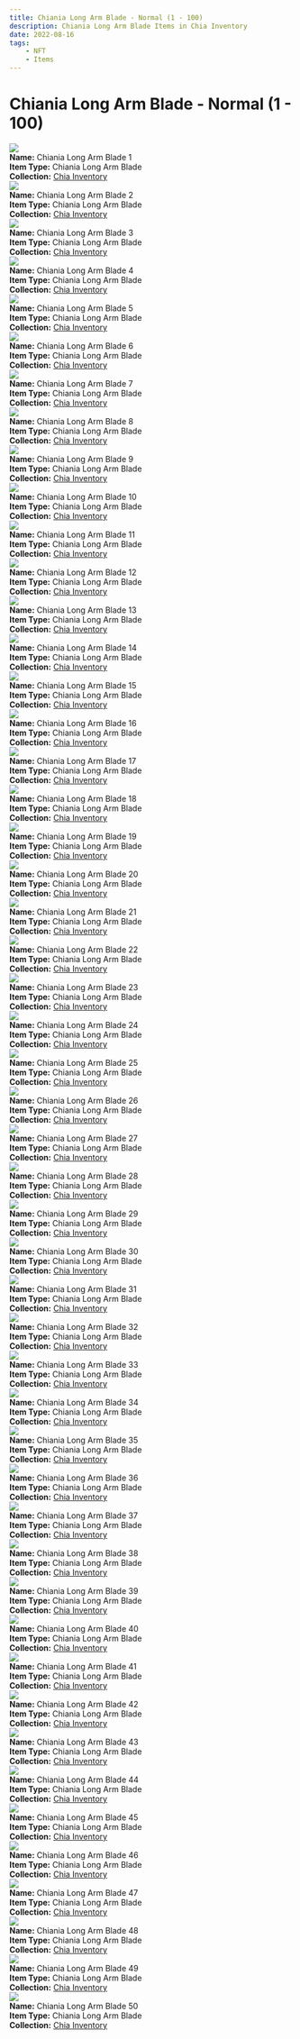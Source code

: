 ```yaml
---
title: Chiania Long Arm Blade - Normal (1 - 100)
description: Chiania Long Arm Blade Items in Chia Inventory
date: 2022-08-16
tags:
    - NFT
    - Items
---
```


# Chiania Long Arm Blade - Normal (1 - 100)
<div class="item_thumbnail">
<img loading="lazy" src="https://r7i2ht5oz5pipd43o25a5vhnb25sneszyiw4duhk44vh3kgt.arweave.net/j9Gjz67PXoePm3a6DtTtDrsmklnCLcHQ_6ucqfajT_4"><br/>
<div><strong>Name:</strong> Chiania Long Arm Blade 1</div>
<div><strong>Item Type:</strong> Chiania Long Arm Blade</div>
<div><strong>Collection:</strong> <a href="https://www.spacescan.io/xch/nft/collection/col16fpva26fhdjp2echs3cr7c30gzl7qe67hu9grtsjcqldz354asjsyzp6wx">Chia Inventory</a></div>
</div>
<div class="item_thumbnail">
<img loading="lazy" src="https://phbkxpqtwr6jvmabkfasdqm6vienowlku6swgbdgl2al4.arweave.net/e-cKrvhO0fJqwAVFBI-cGeqgjX_WWqnpW-MEZ-l6Avo"><br/>
<div><strong>Name:</strong> Chiania Long Arm Blade 2</div>
<div><strong>Item Type:</strong> Chiania Long Arm Blade</div>
<div><strong>Collection:</strong> <a href="https://www.spacescan.io/xch/nft/collection/col16fpva26fhdjp2echs3cr7c30gzl7qe67hu9grtsjcqldz354asjsyzp6wx">Chia Inventory</a></div>
</div>
<div class="item_thumbnail">
<img loading="lazy" src="https://i6wvxzpyvmtj2lrytpx6ztb3uqexewv6d6qzagq6t3vwcghuykja.arweave.net/R61b5firJp0uOJvv7Mw7pAlyWr4foZAaHp7rYRj0wpI"><br/>
<div><strong>Name:</strong> Chiania Long Arm Blade 3</div>
<div><strong>Item Type:</strong> Chiania Long Arm Blade</div>
<div><strong>Collection:</strong> <a href="https://www.spacescan.io/xch/nft/collection/col16fpva26fhdjp2echs3cr7c30gzl7qe67hu9grtsjcqldz354asjsyzp6wx">Chia Inventory</a></div>
</div>
<div class="item_thumbnail">
<img loading="lazy" src="https://tje3dkc6ev4fbqaru2mki3f2s6e7m4eq63pavngshmtezbypfqxq.arweave.net/mkmxqF4leFDAEaaYpGy6l4n2cJD23gq00jsmTIcPLC8"><br/>
<div><strong>Name:</strong> Chiania Long Arm Blade 4</div>
<div><strong>Item Type:</strong> Chiania Long Arm Blade</div>
<div><strong>Collection:</strong> <a href="https://www.spacescan.io/xch/nft/collection/col16fpva26fhdjp2echs3cr7c30gzl7qe67hu9grtsjcqldz354asjsyzp6wx">Chia Inventory</a></div>
</div>
<div class="item_thumbnail">
<img loading="lazy" src="https://txdis6juxmk6h3lk67x4ff5dcyvooebqmjtezro5aaku5rdt.arweave.net/ncaJeTS7-FePta_vfvwpejFirnEDBiZkzF3QAVTsRz8"><br/>
<div><strong>Name:</strong> Chiania Long Arm Blade 5</div>
<div><strong>Item Type:</strong> Chiania Long Arm Blade</div>
<div><strong>Collection:</strong> <a href="https://www.spacescan.io/xch/nft/collection/col16fpva26fhdjp2echs3cr7c30gzl7qe67hu9grtsjcqldz354asjsyzp6wx">Chia Inventory</a></div>
</div>
<div class="item_thumbnail">
<img loading="lazy" src="https://3u7vibaaovbltsxlnuo2ptd2jwqaz4mcdeh5wiyjwv42dlpnmy.arweave.net/3T9-UBAB1QrnK620dp8x6TaAM8YIZD9sjCbV5oa3tZo"><br/>
<div><strong>Name:</strong> Chiania Long Arm Blade 6</div>
<div><strong>Item Type:</strong> Chiania Long Arm Blade</div>
<div><strong>Collection:</strong> <a href="https://www.spacescan.io/xch/nft/collection/col16fpva26fhdjp2echs3cr7c30gzl7qe67hu9grtsjcqldz354asjsyzp6wx">Chia Inventory</a></div>
</div>
<div class="item_thumbnail">
<img loading="lazy" src="https://brmbjg4oufa6tw2r5tuqc4a6j6fxmxfj57pvppetj2fgnagrtevq.arweave.net/DFgUm46hQenbUezpAXAeT4t2XKnv31e8k06KZoDRmSs"><br/>
<div><strong>Name:</strong> Chiania Long Arm Blade 7</div>
<div><strong>Item Type:</strong> Chiania Long Arm Blade</div>
<div><strong>Collection:</strong> <a href="https://www.spacescan.io/xch/nft/collection/col16fpva26fhdjp2echs3cr7c30gzl7qe67hu9grtsjcqldz354asjsyzp6wx">Chia Inventory</a></div>
</div>
<div class="item_thumbnail">
<img loading="lazy" src="https://kgd3cm2g63dwumspu42vhlkoj2c674i6cvmwl43ocd32tngjzm.arweave.net/UYexM0b2x2oyT6c1U61OToXv8R4VWWXzbhD3-qbTJy4"><br/>
<div><strong>Name:</strong> Chiania Long Arm Blade 8</div>
<div><strong>Item Type:</strong> Chiania Long Arm Blade</div>
<div><strong>Collection:</strong> <a href="https://www.spacescan.io/xch/nft/collection/col16fpva26fhdjp2echs3cr7c30gzl7qe67hu9grtsjcqldz354asjsyzp6wx">Chia Inventory</a></div>
</div>
<div class="item_thumbnail">
<img loading="lazy" src="https://vwas4ymzk3ctynnpyqybvsuf4qltkrojtoobmom6p4umablc.arweave.net/rYEuYZlW-xTw1r8QwGsqF5Bc1RcmbnBY5-nn8owAVis"><br/>
<div><strong>Name:</strong> Chiania Long Arm Blade 9</div>
<div><strong>Item Type:</strong> Chiania Long Arm Blade</div>
<div><strong>Collection:</strong> <a href="https://www.spacescan.io/xch/nft/collection/col16fpva26fhdjp2echs3cr7c30gzl7qe67hu9grtsjcqldz354asjsyzp6wx">Chia Inventory</a></div>
</div>
<div class="item_thumbnail">
<img loading="lazy" src="https://ydnjbb5lezejp5ajotgcxn7ulfyj6r5t43zaej6kkqzjquwa3e.arweave.net/wNqQ_h6smSJf0CXTMK7f0WXCfR7Pm8gInylQymFLA2Q"><br/>
<div><strong>Name:</strong> Chiania Long Arm Blade 10</div>
<div><strong>Item Type:</strong> Chiania Long Arm Blade</div>
<div><strong>Collection:</strong> <a href="https://www.spacescan.io/xch/nft/collection/col16fpva26fhdjp2echs3cr7c30gzl7qe67hu9grtsjcqldz354asjsyzp6wx">Chia Inventory</a></div>
</div>
<div class="item_thumbnail">
<img loading="lazy" src="https://wzr7il4cgg7ouvmout5z3w35iofn7zp3tottz2vigxnbxozjdgyq.arweave.net/tmP0L4IxvupVjqT7ndt9Q4rf5fubpzzqqDXaG7spGbE"><br/>
<div><strong>Name:</strong> Chiania Long Arm Blade 11</div>
<div><strong>Item Type:</strong> Chiania Long Arm Blade</div>
<div><strong>Collection:</strong> <a href="https://www.spacescan.io/xch/nft/collection/col16fpva26fhdjp2echs3cr7c30gzl7qe67hu9grtsjcqldz354asjsyzp6wx">Chia Inventory</a></div>
</div>
<div class="item_thumbnail">
<img loading="lazy" src="https://iznxfovjn5cyekynpqxiic5l2lm3b3jnxqs35husecceljfiha.arweave.net/RltyuqlvRYIrDXwuhAur0tmw7S28Jb6ekiCE_RaSoOM"><br/>
<div><strong>Name:</strong> Chiania Long Arm Blade 12</div>
<div><strong>Item Type:</strong> Chiania Long Arm Blade</div>
<div><strong>Collection:</strong> <a href="https://www.spacescan.io/xch/nft/collection/col16fpva26fhdjp2echs3cr7c30gzl7qe67hu9grtsjcqldz354asjsyzp6wx">Chia Inventory</a></div>
</div>
<div class="item_thumbnail">
<img loading="lazy" src="https://3v3qcpandxsifx5wy6amjlonihy6m4wynoro2nnnpm5dch3vli.arweave.net/3XcBPA0d5ILftseAxK3N_QfHmcthrou01rXs6MR91Wo"><br/>
<div><strong>Name:</strong> Chiania Long Arm Blade 13</div>
<div><strong>Item Type:</strong> Chiania Long Arm Blade</div>
<div><strong>Collection:</strong> <a href="https://www.spacescan.io/xch/nft/collection/col16fpva26fhdjp2echs3cr7c30gzl7qe67hu9grtsjcqldz354asjsyzp6wx">Chia Inventory</a></div>
</div>
<div class="item_thumbnail">
<img loading="lazy" src="https://vbeuxempgsjmaylvlq6ealqd6y44k76iczqd6sqoabveq.arweave.net/q-ElLkY80ksB_hdVw8QC4_D9jn_Ff8gWYD9KDg_BqSE"><br/>
<div><strong>Name:</strong> Chiania Long Arm Blade 14</div>
<div><strong>Item Type:</strong> Chiania Long Arm Blade</div>
<div><strong>Collection:</strong> <a href="https://www.spacescan.io/xch/nft/collection/col16fpva26fhdjp2echs3cr7c30gzl7qe67hu9grtsjcqldz354asjsyzp6wx">Chia Inventory</a></div>
</div>
<div class="item_thumbnail">
<img loading="lazy" src="https://foz4ueg67xzw27eivxl5ffvb5uel3uhuk4ptpnyr2ovciywrctfa.arweave.net/K7PKEN798218iK3X0pah7Qi90PRXHze3EdOqJGLRFMo"><br/>
<div><strong>Name:</strong> Chiania Long Arm Blade 15</div>
<div><strong>Item Type:</strong> Chiania Long Arm Blade</div>
<div><strong>Collection:</strong> <a href="https://www.spacescan.io/xch/nft/collection/col16fpva26fhdjp2echs3cr7c30gzl7qe67hu9grtsjcqldz354asjsyzp6wx">Chia Inventory</a></div>
</div>
<div class="item_thumbnail">
<img loading="lazy" src="https://3gn7vtzt3clbi6wnkw2rppnbngtboegbsa46z4gu426j7edf5m.arweave.net/2Zv6zzPYlhR6zVW1F72_haaYXEMGQOezw1Oa8n5Bl6w"><br/>
<div><strong>Name:</strong> Chiania Long Arm Blade 16</div>
<div><strong>Item Type:</strong> Chiania Long Arm Blade</div>
<div><strong>Collection:</strong> <a href="https://www.spacescan.io/xch/nft/collection/col16fpva26fhdjp2echs3cr7c30gzl7qe67hu9grtsjcqldz354asjsyzp6wx">Chia Inventory</a></div>
</div>
<div class="item_thumbnail">
<img loading="lazy" src="https://kk3nvjhn5a45gry2jmuag54fqnpmnup642j5jmy7lifmsznvc4.arweave.net/UrbapO3oOdNHGksoA3e-Fg17G0f7mk9SzH1oKyWW1F0"><br/>
<div><strong>Name:</strong> Chiania Long Arm Blade 17</div>
<div><strong>Item Type:</strong> Chiania Long Arm Blade</div>
<div><strong>Collection:</strong> <a href="https://www.spacescan.io/xch/nft/collection/col16fpva26fhdjp2echs3cr7c30gzl7qe67hu9grtsjcqldz354asjsyzp6wx">Chia Inventory</a></div>
</div>
<div class="item_thumbnail">
<img loading="lazy" src="https://zfowuwr2aq7kljudsk3d6tdgpw5hkvqhlonyy6dnc3w54lmmly.arweave.net/yV1qWjoEPqWmg5K2P0xmfbp1V_gdbm4x4bRbt3i2MXo"><br/>
<div><strong>Name:</strong> Chiania Long Arm Blade 18</div>
<div><strong>Item Type:</strong> Chiania Long Arm Blade</div>
<div><strong>Collection:</strong> <a href="https://www.spacescan.io/xch/nft/collection/col16fpva26fhdjp2echs3cr7c30gzl7qe67hu9grtsjcqldz354asjsyzp6wx">Chia Inventory</a></div>
</div>
<div class="item_thumbnail">
<img loading="lazy" src="https://3td4yqfnrslx4w3pnfbzxwblcw4kf5tr6rj5k3s5yxy5pdww64.arweave.net/3MfMQK2Ml35bb2lDm9g-rFbii9nH0U9VuXcXx147W9w"><br/>
<div><strong>Name:</strong> Chiania Long Arm Blade 19</div>
<div><strong>Item Type:</strong> Chiania Long Arm Blade</div>
<div><strong>Collection:</strong> <a href="https://www.spacescan.io/xch/nft/collection/col16fpva26fhdjp2echs3cr7c30gzl7qe67hu9grtsjcqldz354asjsyzp6wx">Chia Inventory</a></div>
</div>
<div class="item_thumbnail">
<img loading="lazy" src="https://ok47dqwhptffm3ufmwdcqycgzewnu4a4rz7ttrpuxuz3rc7b.arweave.net/crnxwsd8ylZuhWW-GKGBGySzacByOfznF9L0z_uIvhM"><br/>
<div><strong>Name:</strong> Chiania Long Arm Blade 20</div>
<div><strong>Item Type:</strong> Chiania Long Arm Blade</div>
<div><strong>Collection:</strong> <a href="https://www.spacescan.io/xch/nft/collection/col16fpva26fhdjp2echs3cr7c30gzl7qe67hu9grtsjcqldz354asjsyzp6wx">Chia Inventory</a></div>
</div>
<div class="item_thumbnail">
<img loading="lazy" src="https://4u7gwejqe2ck2szl3cxemvyg6k5lgezl2r4atejhf52b224f3u.arweave.net/5T5rETAmhK1-LK9iuRlcG8rqzEyvUeAmRJy90HWuF3c"><br/>
<div><strong>Name:</strong> Chiania Long Arm Blade 21</div>
<div><strong>Item Type:</strong> Chiania Long Arm Blade</div>
<div><strong>Collection:</strong> <a href="https://www.spacescan.io/xch/nft/collection/col16fpva26fhdjp2echs3cr7c30gzl7qe67hu9grtsjcqldz354asjsyzp6wx">Chia Inventory</a></div>
</div>
<div class="item_thumbnail">
<img loading="lazy" src="https://vxodncghgvv52r3kxtmlqkqk54u3etgh7gydya3zjrvluz2j.arweave.net/rdw2iMc1a91HarzYu--CoK7ymyTMf5sDwDeUxqumdJQ"><br/>
<div><strong>Name:</strong> Chiania Long Arm Blade 22</div>
<div><strong>Item Type:</strong> Chiania Long Arm Blade</div>
<div><strong>Collection:</strong> <a href="https://www.spacescan.io/xch/nft/collection/col16fpva26fhdjp2echs3cr7c30gzl7qe67hu9grtsjcqldz354asjsyzp6wx">Chia Inventory</a></div>
</div>
<div class="item_thumbnail">
<img loading="lazy" src="https://waozkoanme633l2voqexb4lp2d3ukqgu2fkivgcxrqfdwe53.arweave.net/sB2VOA1hPb2vVXQJcPFv0-PdFQNTRVIqYV4w-KOxO7E"><br/>
<div><strong>Name:</strong> Chiania Long Arm Blade 23</div>
<div><strong>Item Type:</strong> Chiania Long Arm Blade</div>
<div><strong>Collection:</strong> <a href="https://www.spacescan.io/xch/nft/collection/col16fpva26fhdjp2echs3cr7c30gzl7qe67hu9grtsjcqldz354asjsyzp6wx">Chia Inventory</a></div>
</div>
<div class="item_thumbnail">
<img loading="lazy" src="https://3ojdrcyz7s4k6btwgqhfmg4fgleznv2xahzeucj5ws3qu3zh.arweave.net/25I4ixn8uK8GdjQO_VhuFMsmW11cB8koJPbS3Cm-8n0"><br/>
<div><strong>Name:</strong> Chiania Long Arm Blade 24</div>
<div><strong>Item Type:</strong> Chiania Long Arm Blade</div>
<div><strong>Collection:</strong> <a href="https://www.spacescan.io/xch/nft/collection/col16fpva26fhdjp2echs3cr7c30gzl7qe67hu9grtsjcqldz354asjsyzp6wx">Chia Inventory</a></div>
</div>
<div class="item_thumbnail">
<img loading="lazy" src="https://5lqlkif3theksctx3ghza7zhbt7hy7bpawkuad4jpohkziq.arweave.net/6uC1ILuZy-KkK_d9mPk_H8nDP-58fC8FlUAPiXuOrKI"><br/>
<div><strong>Name:</strong> Chiania Long Arm Blade 25</div>
<div><strong>Item Type:</strong> Chiania Long Arm Blade</div>
<div><strong>Collection:</strong> <a href="https://www.spacescan.io/xch/nft/collection/col16fpva26fhdjp2echs3cr7c30gzl7qe67hu9grtsjcqldz354asjsyzp6wx">Chia Inventory</a></div>
</div>
<div class="item_thumbnail">
<img loading="lazy" src="https://bxjaijdbesnj6vzoi54i6k3g5bcmcwvrlykh2ko2uw5r5qt5l2oq.arweave.net/DdIEJGEkmp9XLkd4jytm6ETBWrFeFH0p2qW7HsJ9Xp0"><br/>
<div><strong>Name:</strong> Chiania Long Arm Blade 26</div>
<div><strong>Item Type:</strong> Chiania Long Arm Blade</div>
<div><strong>Collection:</strong> <a href="https://www.spacescan.io/xch/nft/collection/col16fpva26fhdjp2echs3cr7c30gzl7qe67hu9grtsjcqldz354asjsyzp6wx">Chia Inventory</a></div>
</div>
<div class="item_thumbnail">
<img loading="lazy" src="https://onitsaslu3xqimrb23qrqnla4cgertoiixv3mve7qngl7gdy.arweave.net/c1E5Akum-7wQyIdbhGDVg4IxIzchF-67ZUn4NMv5-h4"><br/>
<div><strong>Name:</strong> Chiania Long Arm Blade 27</div>
<div><strong>Item Type:</strong> Chiania Long Arm Blade</div>
<div><strong>Collection:</strong> <a href="https://www.spacescan.io/xch/nft/collection/col16fpva26fhdjp2echs3cr7c30gzl7qe67hu9grtsjcqldz354asjsyzp6wx">Chia Inventory</a></div>
</div>
<div class="item_thumbnail">
<img loading="lazy" src="https://mghaktfcd2sgyno2oc6dlcmgjtkmmkfspn4utuxagmjl5al33rpq.arweave.net/YY4FTKIepGw12nC8NYmGTNTGKLJ7eUnS4DMSvoF73F8"><br/>
<div><strong>Name:</strong> Chiania Long Arm Blade 28</div>
<div><strong>Item Type:</strong> Chiania Long Arm Blade</div>
<div><strong>Collection:</strong> <a href="https://www.spacescan.io/xch/nft/collection/col16fpva26fhdjp2echs3cr7c30gzl7qe67hu9grtsjcqldz354asjsyzp6wx">Chia Inventory</a></div>
</div>
<div class="item_thumbnail">
<img loading="lazy" src="https://zse2al6wbbu4reqapriqpgraobzbhoqs3jzaavak2bgwbjjb2u.arweave.net/zImgL9YIaciSAHxRB5ogcHITuhL-acgBUCtBNYKUh1Y"><br/>
<div><strong>Name:</strong> Chiania Long Arm Blade 29</div>
<div><strong>Item Type:</strong> Chiania Long Arm Blade</div>
<div><strong>Collection:</strong> <a href="https://www.spacescan.io/xch/nft/collection/col16fpva26fhdjp2echs3cr7c30gzl7qe67hu9grtsjcqldz354asjsyzp6wx">Chia Inventory</a></div>
</div>
<div class="item_thumbnail">
<img loading="lazy" src="https://segdqqp6zfqztbz7jkbf64uupozyrfcugbmehhi5qgmd44vzovwq.arweave.net/kQw4Qf7JYZmHP0qCX3KUe7OIlFQwWEOdHYGYPnK5dW0"><br/>
<div><strong>Name:</strong> Chiania Long Arm Blade 30</div>
<div><strong>Item Type:</strong> Chiania Long Arm Blade</div>
<div><strong>Collection:</strong> <a href="https://www.spacescan.io/xch/nft/collection/col16fpva26fhdjp2echs3cr7c30gzl7qe67hu9grtsjcqldz354asjsyzp6wx">Chia Inventory</a></div>
</div>
<div class="item_thumbnail">
<img loading="lazy" src="https://5x2dmpbejhu6ufpquug7ae26ua2djy4fd6fn5um2alqjvwmynxza.arweave.net/7fQ2PCRJ6eoV8KUN8BNeoDQ044Ufit7RmgLgmtmYbfI"><br/>
<div><strong>Name:</strong> Chiania Long Arm Blade 31</div>
<div><strong>Item Type:</strong> Chiania Long Arm Blade</div>
<div><strong>Collection:</strong> <a href="https://www.spacescan.io/xch/nft/collection/col16fpva26fhdjp2echs3cr7c30gzl7qe67hu9grtsjcqldz354asjsyzp6wx">Chia Inventory</a></div>
</div>
<div class="item_thumbnail">
<img loading="lazy" src="https://v4gctrmqngrr6d7qqs63qvffkye6itew5mi7ie55hlksoyqy.arweave.net/rwwpxZBpox8P8IS9uFSlVgnkT_JbrEfQTvTrVJ2IY-s"><br/>
<div><strong>Name:</strong> Chiania Long Arm Blade 32</div>
<div><strong>Item Type:</strong> Chiania Long Arm Blade</div>
<div><strong>Collection:</strong> <a href="https://www.spacescan.io/xch/nft/collection/col16fpva26fhdjp2echs3cr7c30gzl7qe67hu9grtsjcqldz354asjsyzp6wx">Chia Inventory</a></div>
</div>
<div class="item_thumbnail">
<img loading="lazy" src="https://o254j5hektwwrgbzg4iogrrwuejbnhrcgzs5dmbtslu5nm4h6y.arweave.net/drvE9ORU7WiYOTcQ40Y2oRIWniI2ZdG_wM5Lp1rOH9o"><br/>
<div><strong>Name:</strong> Chiania Long Arm Blade 33</div>
<div><strong>Item Type:</strong> Chiania Long Arm Blade</div>
<div><strong>Collection:</strong> <a href="https://www.spacescan.io/xch/nft/collection/col16fpva26fhdjp2echs3cr7c30gzl7qe67hu9grtsjcqldz354asjsyzp6wx">Chia Inventory</a></div>
</div>
<div class="item_thumbnail">
<img loading="lazy" src="https://ylgnayce2cchn5umi62gyhfuoxeboh2xqto3cumvmlr5rwsvgi.arweave.net/wszQYE_TQhHb2jEe0bBy0dcgXH1eE3bFRlWLj2NpVMg"><br/>
<div><strong>Name:</strong> Chiania Long Arm Blade 34</div>
<div><strong>Item Type:</strong> Chiania Long Arm Blade</div>
<div><strong>Collection:</strong> <a href="https://www.spacescan.io/xch/nft/collection/col16fpva26fhdjp2echs3cr7c30gzl7qe67hu9grtsjcqldz354asjsyzp6wx">Chia Inventory</a></div>
</div>
<div class="item_thumbnail">
<img loading="lazy" src="https://be6rsbyepd2chvvnyxbrkkvp3pdsg6xxms672ueuyaeclach64ua.arweave.net/CT0ZBwR49CPWrcXDFSqv28cjevdkvf1QlMAIJYBH9yg"><br/>
<div><strong>Name:</strong> Chiania Long Arm Blade 35</div>
<div><strong>Item Type:</strong> Chiania Long Arm Blade</div>
<div><strong>Collection:</strong> <a href="https://www.spacescan.io/xch/nft/collection/col16fpva26fhdjp2echs3cr7c30gzl7qe67hu9grtsjcqldz354asjsyzp6wx">Chia Inventory</a></div>
</div>
<div class="item_thumbnail">
<img loading="lazy" src="https://4fwiorlqvprhuicd23bdwsezjgils4ohb4rdoksmw76yehvf.arweave.net/4WyHRXCr4nogQ9bCO_0iZSZC5cc_cPIjcqTLf9gh6lI"><br/>
<div><strong>Name:</strong> Chiania Long Arm Blade 36</div>
<div><strong>Item Type:</strong> Chiania Long Arm Blade</div>
<div><strong>Collection:</strong> <a href="https://www.spacescan.io/xch/nft/collection/col16fpva26fhdjp2echs3cr7c30gzl7qe67hu9grtsjcqldz354asjsyzp6wx">Chia Inventory</a></div>
</div>
<div class="item_thumbnail">
<img loading="lazy" src="https://qd2veu2byorr4jljgb6tlcienhd2v4xvzzu7q3jgj2krfo3yodyq.arweave.net/gPVSU0HDox4laTB9NYkEaceq8vXOafhtJk6VErt4cPE"><br/>
<div><strong>Name:</strong> Chiania Long Arm Blade 37</div>
<div><strong>Item Type:</strong> Chiania Long Arm Blade</div>
<div><strong>Collection:</strong> <a href="https://www.spacescan.io/xch/nft/collection/col16fpva26fhdjp2echs3cr7c30gzl7qe67hu9grtsjcqldz354asjsyzp6wx">Chia Inventory</a></div>
</div>
<div class="item_thumbnail">
<img loading="lazy" src="https://ox34y43sbnehqm25hxkiptdpij53kwkns2xj6ishuwbm6foth4.arweave.net/d-ffMc3ILSHgzXT3Uh8xvQnu1WU2Wrp8iR6WCzxXTP0"><br/>
<div><strong>Name:</strong> Chiania Long Arm Blade 38</div>
<div><strong>Item Type:</strong> Chiania Long Arm Blade</div>
<div><strong>Collection:</strong> <a href="https://www.spacescan.io/xch/nft/collection/col16fpva26fhdjp2echs3cr7c30gzl7qe67hu9grtsjcqldz354asjsyzp6wx">Chia Inventory</a></div>
</div>
<div class="item_thumbnail">
<img loading="lazy" src="https://e2alzzebold5d6bs2aqw4g47bhjkngj7eutjqdipdaomf5qwmq.arweave.net/JoC-85IFyx9H4MtAhbhufCdKmmT8lJpgNDxgcwvYWZI"><br/>
<div><strong>Name:</strong> Chiania Long Arm Blade 39</div>
<div><strong>Item Type:</strong> Chiania Long Arm Blade</div>
<div><strong>Collection:</strong> <a href="https://www.spacescan.io/xch/nft/collection/col16fpva26fhdjp2echs3cr7c30gzl7qe67hu9grtsjcqldz354asjsyzp6wx">Chia Inventory</a></div>
</div>
<div class="item_thumbnail">
<img loading="lazy" src="https://vcykl2knlxepsv4nbrfoaaqlgbvste6ezvbpvcgwws3ck6js.arweave.net/-qLCl6U1dyPlXjQxK4AILMGspk8TNQvqI1-rS2JXkyA"><br/>
<div><strong>Name:</strong> Chiania Long Arm Blade 40</div>
<div><strong>Item Type:</strong> Chiania Long Arm Blade</div>
<div><strong>Collection:</strong> <a href="https://www.spacescan.io/xch/nft/collection/col16fpva26fhdjp2echs3cr7c30gzl7qe67hu9grtsjcqldz354asjsyzp6wx">Chia Inventory</a></div>
</div>
<div class="item_thumbnail">
<img loading="lazy" src="https://zuus55n6nmnnkyth25trqvkhdj6jzsmkb7ldfssdnbx3wfseoodq.arweave.net/zSku9b5rGtViZ9dnGFVHGnycyYoP1jLKQ2hvuxZEc4c"><br/>
<div><strong>Name:</strong> Chiania Long Arm Blade 41</div>
<div><strong>Item Type:</strong> Chiania Long Arm Blade</div>
<div><strong>Collection:</strong> <a href="https://www.spacescan.io/xch/nft/collection/col16fpva26fhdjp2echs3cr7c30gzl7qe67hu9grtsjcqldz354asjsyzp6wx">Chia Inventory</a></div>
</div>
<div class="item_thumbnail">
<img loading="lazy" src="https://jotf3ilvewk43frdgdqdntvedh53f33d3rfkcilahrxivutim4aq.arweave.net/S6ZdoXUllc2WIzDgNs6kGfuy72PcSqEhYDxuitJoZwE"><br/>
<div><strong>Name:</strong> Chiania Long Arm Blade 42</div>
<div><strong>Item Type:</strong> Chiania Long Arm Blade</div>
<div><strong>Collection:</strong> <a href="https://www.spacescan.io/xch/nft/collection/col16fpva26fhdjp2echs3cr7c30gzl7qe67hu9grtsjcqldz354asjsyzp6wx">Chia Inventory</a></div>
</div>
<div class="item_thumbnail">
<img loading="lazy" src="https://xnsgzghvibg4oixqzjjcmscjciruf5omjtp5nyxuw7ewmyzyka.arweave.net/u2RsmPVATcci8MpSJkhJEiNC9cxM39bi9LfJZmM4-UM"><br/>
<div><strong>Name:</strong> Chiania Long Arm Blade 43</div>
<div><strong>Item Type:</strong> Chiania Long Arm Blade</div>
<div><strong>Collection:</strong> <a href="https://www.spacescan.io/xch/nft/collection/col16fpva26fhdjp2echs3cr7c30gzl7qe67hu9grtsjcqldz354asjsyzp6wx">Chia Inventory</a></div>
</div>
<div class="item_thumbnail">
<img loading="lazy" src="https://5tbmtdp3fowqgo5n7blujcbagtjqnvpmfkwu5x54pvbzjvjnuu.arweave.net/7MLJjfsrrQ_M7rfhXRIggNNMG1ewqrU7fvH1DlNUtpc"><br/>
<div><strong>Name:</strong> Chiania Long Arm Blade 44</div>
<div><strong>Item Type:</strong> Chiania Long Arm Blade</div>
<div><strong>Collection:</strong> <a href="https://www.spacescan.io/xch/nft/collection/col16fpva26fhdjp2echs3cr7c30gzl7qe67hu9grtsjcqldz354asjsyzp6wx">Chia Inventory</a></div>
</div>
<div class="item_thumbnail">
<img loading="lazy" src="https://gobkoukpgdrnw6qazifldshq3zewmsrnpqfdxi6nyywxndmq.arweave.net/M4KnUU8w4tt6AMoKscjw3klmSi18Cjujz-_cYtdo2Qo"><br/>
<div><strong>Name:</strong> Chiania Long Arm Blade 45</div>
<div><strong>Item Type:</strong> Chiania Long Arm Blade</div>
<div><strong>Collection:</strong> <a href="https://www.spacescan.io/xch/nft/collection/col16fpva26fhdjp2echs3cr7c30gzl7qe67hu9grtsjcqldz354asjsyzp6wx">Chia Inventory</a></div>
</div>
<div class="item_thumbnail">
<img loading="lazy" src="https://fkhkne2qrpjc4pc2u4w242bmoajhaqi3bvituc4a3hik4zirka.arweave.net/Ko6mk1_CL0i48WqctrmgscBJwQRsNUToLgNnQrmURUA"><br/>
<div><strong>Name:</strong> Chiania Long Arm Blade 46</div>
<div><strong>Item Type:</strong> Chiania Long Arm Blade</div>
<div><strong>Collection:</strong> <a href="https://www.spacescan.io/xch/nft/collection/col16fpva26fhdjp2echs3cr7c30gzl7qe67hu9grtsjcqldz354asjsyzp6wx">Chia Inventory</a></div>
</div>
<div class="item_thumbnail">
<img loading="lazy" src="https://vljzpraoqafxofo7hnxtfwkgcusslomeum3lwlszap65n4ap.arweave.net/qtOXxA6AC3cV3ztvMtlGFSUluYSjNrsuWQP91-vAP_s"><br/>
<div><strong>Name:</strong> Chiania Long Arm Blade 47</div>
<div><strong>Item Type:</strong> Chiania Long Arm Blade</div>
<div><strong>Collection:</strong> <a href="https://www.spacescan.io/xch/nft/collection/col16fpva26fhdjp2echs3cr7c30gzl7qe67hu9grtsjcqldz354asjsyzp6wx">Chia Inventory</a></div>
</div>
<div class="item_thumbnail">
<img loading="lazy" src="https://y5pepl3v2xypgul3sdb4hehorysxdlu33ewyansgpjda.arweave.net/-x15__Hr3-XV8PNR_e5DDw5DujiVxrpvZLYA2Rnp-Gs"><br/>
<div><strong>Name:</strong> Chiania Long Arm Blade 48</div>
<div><strong>Item Type:</strong> Chiania Long Arm Blade</div>
<div><strong>Collection:</strong> <a href="https://www.spacescan.io/xch/nft/collection/col16fpva26fhdjp2echs3cr7c30gzl7qe67hu9grtsjcqldz354asjsyzp6wx">Chia Inventory</a></div>
</div>
<div class="item_thumbnail">
<img loading="lazy" src="https://2gorz2pjnahedbwnjcpclylyzemxzjktvehwdzij4ldkwgi4.arweave.net/0Z0c6eloDk--GGzUieJeF4yRl8pVOp-D2HlCeLGqxkc"><br/>
<div><strong>Name:</strong> Chiania Long Arm Blade 49</div>
<div><strong>Item Type:</strong> Chiania Long Arm Blade</div>
<div><strong>Collection:</strong> <a href="https://www.spacescan.io/xch/nft/collection/col16fpva26fhdjp2echs3cr7c30gzl7qe67hu9grtsjcqldz354asjsyzp6wx">Chia Inventory</a></div>
</div>
<div class="item_thumbnail">
<img loading="lazy" src="https://i4ecpfr6smf4sdhi7qjiqex4c3u2vbb53ayxjat2b4szigeoxa.arweave.net/Rwgnlj6TC8kM6PwSiBL8FumqhD3YMXS-Ceg8llBiOuE"><br/>
<div><strong>Name:</strong> Chiania Long Arm Blade 50</div>
<div><strong>Item Type:</strong> Chiania Long Arm Blade</div>
<div><strong>Collection:</strong> <a href="https://www.spacescan.io/xch/nft/collection/col16fpva26fhdjp2echs3cr7c30gzl7qe67hu9grtsjcqldz354asjsyzp6wx">Chia Inventory</a></div>
</div>

